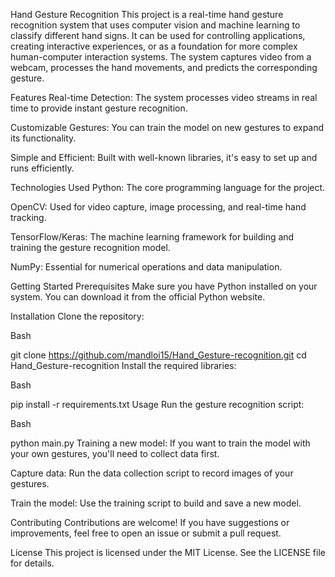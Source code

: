 Hand Gesture Recognition
This project is a real-time hand gesture recognition system that uses computer vision and machine learning to classify different hand signs. It can be used for controlling applications, creating interactive experiences, or as a foundation for more complex human-computer interaction systems. The system captures video from a webcam, processes the hand movements, and predicts the corresponding gesture.

Features
Real-time Detection: The system processes video streams in real time to provide instant gesture recognition.

Customizable Gestures: You can train the model on new gestures to expand its functionality.

Simple and Efficient: Built with well-known libraries, it's easy to set up and runs efficiently.

Technologies Used
Python: The core programming language for the project.

OpenCV: Used for video capture, image processing, and real-time hand tracking.

TensorFlow/Keras: The machine learning framework for building and training the gesture recognition model.

NumPy: Essential for numerical operations and data manipulation.

Getting Started
Prerequisites
Make sure you have Python installed on your system. You can download it from the official Python website.

Installation
Clone the repository:

Bash

git clone https://github.com/mandloi15/Hand_Gesture-recognition.git
cd Hand_Gesture-recognition
Install the required libraries:

Bash

pip install -r requirements.txt
Usage
Run the gesture recognition script:

Bash

python main.py
Training a new model:
If you want to train the model with your own gestures, you'll need to collect data first.

Capture data: Run the data collection script to record images of your gestures.

Train the model: Use the training script to build and save a new model.

Contributing
Contributions are welcome! If you have suggestions or improvements, feel free to open an issue or submit a pull request.

License
This project is licensed under the MIT License. See the LICENSE file for details.
